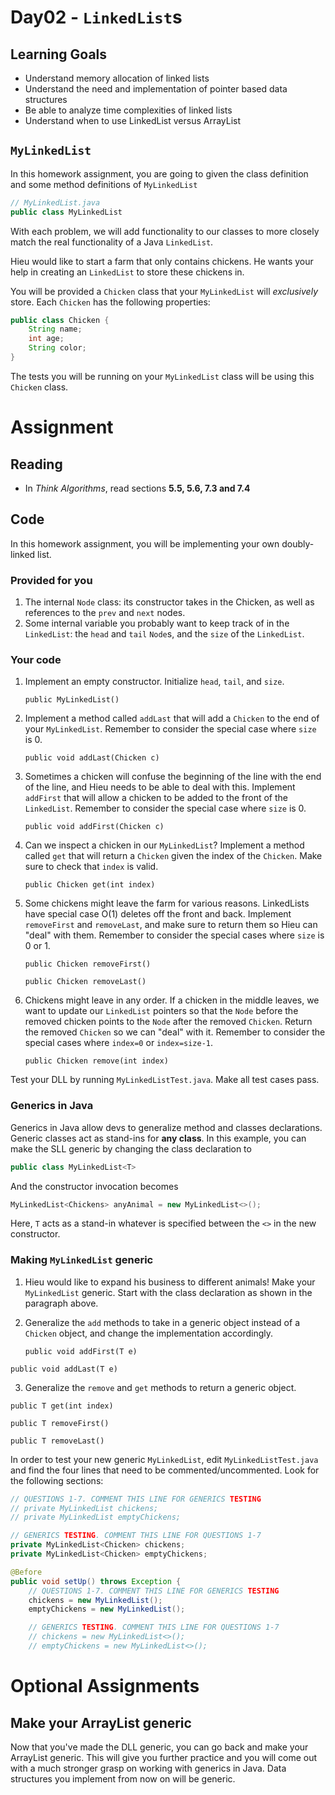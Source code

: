 # Day02 - `LinkedList`s

## Learning Goals

- Understand memory allocation of linked lists
- Understand the need and implementation of pointer based data structures
- Be able to analyze time complexities of linked lists
- Understand when to use LinkedList versus ArrayList

## `MyLinkedList`

In this homework assignment, you are going to given the class definition and some method definitions of `MyLinkedList`
```java
// MyLinkedList.java
public class MyLinkedList
```

With each problem, we will add functionality to our classes to more closely match the real functionality of a Java `LinkedList`.

Hieu would like to start a farm that only contains chickens. He wants your help in creating an `LinkedList` to store these chickens in.

You will be provided a `Chicken` class that your `MyLinkedList` will *exclusively* store. Each `Chicken` has the following properties:
```java
public class Chicken {
    String name;
    int age;
    String color;
}
```
The tests you will be running on your `MyLinkedList` class will be using this `Chicken` class.

# Assignment

## Reading

- In *Think Algorithms*, read sections **5.5, 5.6, 7.3 and 7.4**

## Code

In this homework assignment, you will be implementing your own doubly-linked list.

### Provided for you

1. The internal `Node` class: its constructor takes in the Chicken, as well as references to the `prev` and `next` nodes.
1. Some internal variable you probably want to keep track of in the `LinkedList`: the `head` and `tail` `Node`s, and the `size` of the `LinkedList`.

### Your code

1. Implement an empty constructor. Initialize `head`, `tail`, and `size`.

    `public MyLinkedList()`
    
1. Implement a method called `addLast` that will add a `Chicken` to the end of your `MyLinkedList`. Remember to consider the special case where `size` is 0.

    `public void addLast(Chicken c)`

1. Sometimes a chicken will confuse the beginning of the line with the end of the line, and Hieu needs to be able to deal with this. Implement `addFirst` that will allow a chicken to be added to the front of the `LinkedList`. Remember to consider the special case where `size` is 0.

    `public void addFirst(Chicken c)`

1. Can we inspect a chicken in our `MyLinkedList`? Implement a method called `get` that will return a `Chicken` given the index of the `Chicken`. Make sure to check that `index` is valid.

    `public Chicken get(int index)`
    
1. Some chickens might leave the farm for various reasons. LinkedLists have special case O(1) deletes off the front and back. Implement `removeFirst` and `removeLast`, and make sure to return them so Hieu can "deal" with them. Remember to consider the special cases where `size` is 0 or 1.

    `public Chicken removeFirst()`

    `public Chicken removeLast()`
    
1. Chickens might leave in any order. If a chicken in the middle leaves, we want to update our `LinkedList` pointers so that the `Node` before the removed chicken points to the `Node` after the removed `Chicken`. Return the removed `Chicken` so we can "deal" with it. Remember to consider the special cases where `index=0` or `index=size-1`.

    `public Chicken remove(int index)`


Test your DLL by running `MyLinkedListTest.java`. Make all test cases pass.

### Generics in Java

Generics in Java allow devs to generalize method and classes declarations. Generic classes act as stand-ins for **any class**. In this example, you can make the SLL generic by changing the class declaration to

```java
public class MyLinkedList<T>
```

And the constructor invocation becomes

```java
MyLinkedList<Chickens> anyAnimal = new MyLinkedList<>();
```

Here, `T` acts as a stand-in whatever is specified between the `<>` in the new constructor.

### Making `MyLinkedList` generic

1. Hieu would like to expand his business to different animals! Make your `MyLinkedList` generic. Start with the class declaration as shown in the paragraph above.

2. Generalize the `add` methods to take in a generic object instead of a `Chicken` object, and change the implementation accordingly.

	`public void addFirst(T e)`

  `public void addLast(T e)`

3. Generalize the `remove` and `get` methods to return a generic object.

  `public T get(int index)`
  
  `public T removeFirst()`

  `public T removeLast()`

In order to test your new generic `MyLinkedList`, edit `MyLinkedListTest.java` and find the four lines that need to be commented/uncommented. Look for the following sections:

```java
// QUESTIONS 1-7. COMMENT THIS LINE FOR GENERICS TESTING
// private MyLinkedList chickens;
// private MyLinkedList emptyChickens;

// GENERICS TESTING. COMMENT THIS LINE FOR QUESTIONS 1-7
private MyLinkedList<Chicken> chickens;
private MyLinkedList<Chicken> emptyChickens;

@Before
public void setUp() throws Exception {
    // QUESTIONS 1-7. COMMENT THIS LINE FOR GENERICS TESTING
    chickens = new MyLinkedList();
    emptyChickens = new MyLinkedList();

    // GENERICS TESTING. COMMENT THIS LINE FOR QUESTIONS 1-7
    // chickens = new MyLinkedList<>();
    // emptyChickens = new MyLinkedList<>();
```

# Optional Assignments

## Make your ArrayList generic

Now that you've made the DLL generic, you can go back and make your ArrayList generic. This will give you further practice and you will come out with a much stronger grasp on working with generics in Java. Data structures you implement from now on will be generic.
